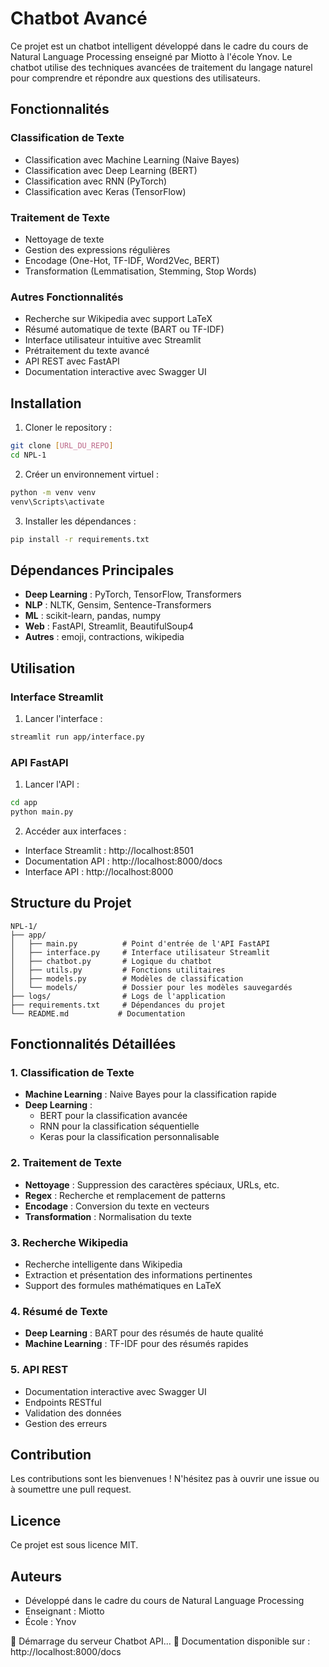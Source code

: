 # Chatbot Avancé

Ce projet est un chatbot intelligent développé dans le cadre du cours de Natural Language Processing enseigné par Miotto à l'école Ynov. Le chatbot utilise des techniques avancées de traitement du langage naturel pour comprendre et répondre aux questions des utilisateurs.

## Fonctionnalités

### Classification de Texte
- Classification avec Machine Learning (Naive Bayes)
- Classification avec Deep Learning (BERT)
- Classification avec RNN (PyTorch)
- Classification avec Keras (TensorFlow)

### Traitement de Texte
- Nettoyage de texte
- Gestion des expressions régulières
- Encodage (One-Hot, TF-IDF, Word2Vec, BERT)
- Transformation (Lemmatisation, Stemming, Stop Words)

### Autres Fonctionnalités
- Recherche sur Wikipedia avec support LaTeX
- Résumé automatique de texte (BART ou TF-IDF)
- Interface utilisateur intuitive avec Streamlit
- Prétraitement du texte avancé
- API REST avec FastAPI
- Documentation interactive avec Swagger UI

## Installation

1. Cloner le repository :
```bash
git clone [URL_DU_REPO]
cd NPL-1
```

2. Créer un environnement virtuel :
```bash
python -m venv venv
venv\Scripts\activate
```

3. Installer les dépendances :
```bash
pip install -r requirements.txt
```

## Dépendances Principales

- **Deep Learning** : PyTorch, TensorFlow, Transformers
- **NLP** : NLTK, Gensim, Sentence-Transformers
- **ML** : scikit-learn, pandas, numpy
- **Web** : FastAPI, Streamlit, BeautifulSoup4
- **Autres** : emoji, contractions, wikipedia

## Utilisation

### Interface Streamlit
1. Lancer l'interface :
```bash
streamlit run app/interface.py
```

### API FastAPI
1. Lancer l'API :
```bash
cd app
python main.py
```

2. Accéder aux interfaces :
- Interface Streamlit : http://localhost:8501
- Documentation API : http://localhost:8000/docs
- Interface API : http://localhost:8000

## Structure du Projet

```
NPL-1/
├── app/
│   ├── main.py          # Point d'entrée de l'API FastAPI
│   ├── interface.py     # Interface utilisateur Streamlit
│   ├── chatbot.py       # Logique du chatbot
│   ├── utils.py         # Fonctions utilitaires
│   ├── models.py        # Modèles de classification
│   └── models/          # Dossier pour les modèles sauvegardés
├── logs/                # Logs de l'application
├── requirements.txt     # Dépendances du projet
└── README.md           # Documentation
```

## Fonctionnalités Détaillées

### 1. Classification de Texte
- **Machine Learning** : Naive Bayes pour la classification rapide
- **Deep Learning** :
  - BERT pour la classification avancée
  - RNN pour la classification séquentielle
  - Keras pour la classification personnalisable

### 2. Traitement de Texte
- **Nettoyage** : Suppression des caractères spéciaux, URLs, etc.
- **Regex** : Recherche et remplacement de patterns
- **Encodage** : Conversion du texte en vecteurs
- **Transformation** : Normalisation du texte

### 3. Recherche Wikipedia
- Recherche intelligente dans Wikipedia
- Extraction et présentation des informations pertinentes
- Support des formules mathématiques en LaTeX

### 4. Résumé de Texte
- **Deep Learning** : BART pour des résumés de haute qualité
- **Machine Learning** : TF-IDF pour des résumés rapides

### 5. API REST
- Documentation interactive avec Swagger UI
- Endpoints RESTful
- Validation des données
- Gestion des erreurs

## Contribution

Les contributions sont les bienvenues ! N'hésitez pas à ouvrir une issue ou à soumettre une pull request.

## Licence

Ce projet est sous licence MIT.

## Auteurs

- Développé dans le cadre du cours de Natural Language Processing
- Enseignant : Miotto
- École : Ynov

🚀 Démarrage du serveur Chatbot API...
📝 Documentation disponible sur : http://localhost:8000/docs
